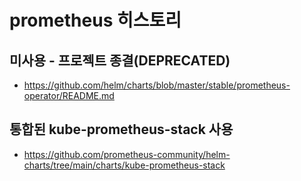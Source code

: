 # prometheus 히스토리

## 미사용 - 프로젝트 종결(**DEPRECATED**)
- https://github.com/helm/charts/blob/master/stable/prometheus-operator/README.md

## 통합된 **kube-prometheus-stack** 사용
- https://github.com/prometheus-community/helm-charts/tree/main/charts/kube-prometheus-stack 
